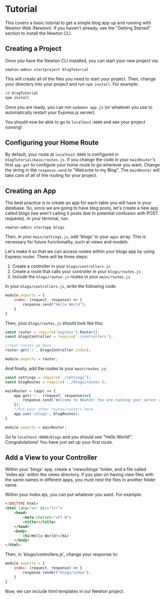 # Tutorial

This covers a basic tutorial to get a simple blog app up and running with Newton Web (Newton).
If you haven't already, see the "Getting Started" section to install the Newton CLI.

## Creating a Project
Once you have the Newton CLI installed, you can start your new project via:

`newton-admin startproject blogTutorial`

This will create all of the files you need to start your project.
Then, change your directory into your project and run `npm install`.
For example:

```bash
cd blogTutorial
npm install
```

Once you are ready, you can run `nodemon app.js` (or whatever you use to automatically restart your Express.js server).

You should now be able to go to `localhost:8000` and see your project running!

## Configuring your Home Route
By default, your route at `localhost:8000` is configured in `blogTutorial/main/routes.js`.
If you change the code in your `mainRouter`'s first `app.get` to configure your home route to go wherever you want.
Change the string in the `response.send` to "Welcome to my Blog".
The `mainRouter` will take care of all of the routing for your project.

## Creating an App
The best practice is to create an app for each table you will have in your database.
So, since we are going to have blog posts, let's create a new app called blogs (we aren't calling it posts due to potential confusion with POST requests). In your terminal, run:

`newton-admin startapp blogs`

Then, in your `main/settings.js`, add 'blogs' to your `apps` array.
This is necessary for future functionality, such at views and models.

Let's make it so that we can access routes within your blogs app by using Express router.
There will be three steps:
1. Create a controller in your `blogs/controllers.js`
2. Create a route that calls your controller in your `blogs/routes.js`
3. Include the `blogs/routes.js` routes in your `main/routes.js`

In your `blogs/controllers.js`, write the following code:

```javascript
module.exports = {
    index: (request, response) => {
        response.send("Hello World");
    }
}
```

Then, your `blogs/routes.js` should look like this:
```javascript
const router = require('express').Router();
const blogsController = require('./controllers');

//Your routes go here
router.get('/', blogsController.index);

module.exports = router;
```

And finally, add the routes to your `main/routes.js`:

```javascript
const settings = require('./settings');
const blogRoutes = require('../blogs/routes');

mainRouter = (app) => {
    app.get('/', (request, response)=>{
        response.send(`Welcome to Newton! You are running your server at ${settings.port}`);
    });
    //Put your other routes/routers here
    app.use('/blogs', blogRoutes);
}

module.exports = mainRouter;

```

Go to `localhost:8000/blogs` and you should see "Hello World!".
Congratulations! You have just set up your first route.

## Add a View to your Controller
Within your 'blogs' app, create a 'views/blogs' folder, and a file called 'index.ejs' within the views directory.
If you plan on having view files with the same names in different apps, you must nest the files in another folder name.

Within your index.ejs, you can put whatever you want.
For example:

```html
<!DOCTYPE html>
<html lang="en" dir="ltr">
    <head>
        <meta charset="utf-8">
        <title></title>
    </head>
    <body>
        <h1>Hello World!</h1>
    </body>
</html>
```

Then, in 'blogs/controllers.js', change your response to:

```javascript
module.exports = {
    index: (request, response) => {
        response.render("blogs/index");
    }
}
```

Now, we can include html templates in our Newton project.
